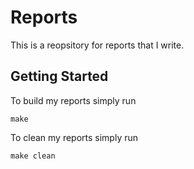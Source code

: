 # Reports

This is a reopsitory for reports that I write.

## Getting Started

To build my reports simply run
```
make
```

To clean my reports simply run
```
make clean
```
